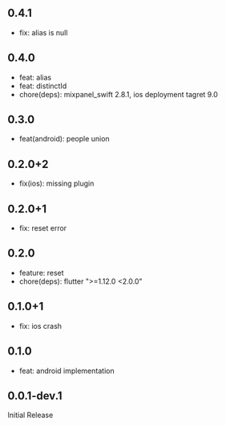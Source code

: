 ## 0.4.1

- fix: alias is null

## 0.4.0

- feat: alias
- feat: distinctId
- chore(deps): mixpanel_swift 2.8.1, ios deployment tagret 9.0

## 0.3.0

- feat(android): people union

## 0.2.0+2

- fix(ios): missing plugin

## 0.2.0+1

- fix: reset error

## 0.2.0

- feature: reset 
- chore(deps): flutter ">=1.12.0 <2.0.0"

## 0.1.0+1

- fix: ios crash

## 0.1.0

- feat: android implementation

## 0.0.1-dev.1

Initial Release

